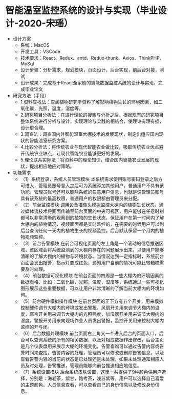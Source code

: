# 智能温室监控系统的设计与实现（毕业设计-2020-宋瑶）
- 设计方案
     - 系统：MacOS
     - 开发工具：VSCode
     - 技术要求：React、Redux、antd、Redux-thunk、Axios、ThinkPHP、MySql
     - 设计步骤：分析需求，规划模块，页面设计，后台实现，前后台对接，测试
     - 设计成果：完成基于React全家桶的智能数据监控系统的设计与实现，完成毕业论文
- 研究方法（手段）
     - 1.资料查找法：查阅植物研究学资料了解影响植物生长的环境因素，如二氧化碳，光照，温度，湿度等。
     - 2.研究项目分析法：在进行理论的搜集与分析之后，根据现有的研究项目整体系统进行分析与设计，实现理论与实践的相结合，使理论有理有据，设计更合理。
     - 3.调查法：调查国内外智能温室大棚技术的发展现状，制定出适应国内现状的智能温室研究方案。
     - 4.比较分析法：将传统农业与现代智能农业做比较，吸取传统农业优点避开传统农业缺点，让现代智能农业能够更好的发展。
     - 5.理论联系实际法：将资料中的理论知识，结合国内智能农业发展的现状，提出相应地应对策略。
-  功能需求
     - （1）系统登录，系统人员管理模块
  本系统需求使用账号密码登录之后方可进入，管理员账号登入之后可为系统添加其他用户，普通用户不具有该功能，管理员账号还可以删除系统的任意用户信息，也就是说管理员账号具有该系统的最高权限，普通用户的权限都由管理员来分配。
     - （2）前台监控模块
  调用设备摄像头模拟监控大棚内的植物生长状态，通过媒体流技术将画面传输至前台页面的中央可视区，用户能够在任意时刻都可以非常清晰的观察到的植物的生长状态，保证用户在第一时间内了解大棚内的植物情况，视频画面都是实时监控的，在需要的时候用户可以到后台查询任何一天内的植物生长的视频监控，后台默认保留一个月内的植物视频监控。
     - （3）前台告警模块
       在前台可视化页面的左上角是一个滚动的信息推送区域，该区域会将系统监测到的大棚内存在的问题展示出来，以便用户能够清晰的了解大棚内的植物与环境状态。当情况达到一定指标时，系统前台页面会发出报警，指示灯变成红色，通知用户当前的情况可能比较糟糕需要及时处理。
     - （4）前台数据可视化模块
  在前台页面的四周是一些大棚内的环境因素的数据表格，比如：二氧化碳，光照，温度，湿度等，系统通过一些可视化图形展示这些重要数据，可以让用户非常清晰的了解当前大棚内的环境如何。
     - （5）前台硬件模拟操作模块
       在前台页面的正下方有五个开关，用来模拟控制硬件调节大棚内的环境或发出警报，风扇开关用来调节大棚内的温度，窗帘开关用来调节大棚内的光照强度，加湿器开关用来调节大棚内的湿度，警报开关用来向现场作业人员发出警报，监控开关用来控制大棚内监控的开与闭。
     - （6）后台数据处理模块
       前台页面右上角又一个进入后台的页面入口，后台可以查询系统的所有的相关数据，以及对相应数据作出修改，后台主页是几个仪表盘用来展示大棚的环境变化，告警查询可以通过告警内容或告警时间来查找，告警内容的处理，管理员可以修改或删除告警信息，以及查看告警内容的当前的状态是已处理还是未处理，如果未处理通知相应人员及时处理，告警推送，管理员能够向前台推送相应地信息。
     - （7）系统设置模块
       后台系统皮肤设置，这里一共提供了9种颜色供用户选择，分别是：海老茶，紫甘，路考茶，浅苏紫等，用户可以选择自己喜爱的主题颜色。人员信息查看，可以查看自己的身份信息以及修改身份信息。

